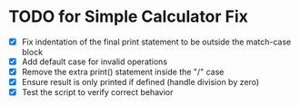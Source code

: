 # TODO for Simple Calculator Fix

- [x] Fix indentation of the final print statement to be outside the match-case block
- [x] Add default case for invalid operations
- [x] Remove the extra print() statement inside the "/" case
- [x] Ensure result is only printed if defined (handle division by zero)
- [x] Test the script to verify correct behavior
